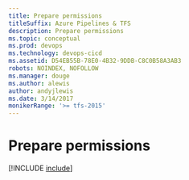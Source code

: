 ```yaml
---
title: Prepare permissions
titleSuffix: Azure Pipelines & TFS
description: Prepare permissions
ms.topic: conceptual
ms.prod: devops
ms.technology: devops-cicd
ms.assetid: D54EB55B-78E0-4B32-9DDB-C8C0B58A3AB3
robots: NOINDEX, NOFOLLOW
ms.manager: douge
ms.author: alewis
author: andyjlewis
ms.date: 3/14/2017
monikerRange: '>= tfs-2015'
---
```


# Prepare permissions

[!INCLUDE [include](_shared/v2/prepare-permissions.md)]
